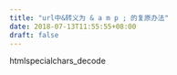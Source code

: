 ```yaml
---
title: "url中&转义为 & a m p ; 的复原办法"
date: 2018-07-13T11:55:55+08:00
draft: false
---
```


htmlspecialchars_decode
